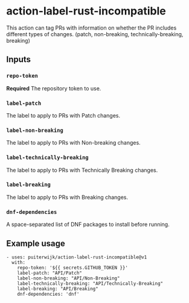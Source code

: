 # action-label-rust-incompatible
This action can tag PRs with information on whether the PR includes different types of changes.
(patch, non-breaking, technically-breaking, breaking)

## Inputs

### `repo-token`
**Required** The repository token to use.

### `label-patch`
The label to apply to PRs with Patch changes.

### `label-non-breaking`
The label to apply to PRs with Non-breaking changes.

### `label-technically-breaking`
The label to apply to PRs with Technically Breaking changes.

### `label-breaking`
The label to apply to PRs with Breaking changes.

### `dnf-dependencies`
A space-separated list of DNF packages to install before running.

## Example usage

```
- uses: puiterwijk/action-label-rust-incompatible@v1
  with:
    repo-token: '${{ secrets.GITHUB_TOKEN }}'
    label-patch: "API/Patch"
    label-non-breaking: "API/Non-Breaking"
    label-technically-breaking: "API/Technically-Breaking"
    label-breaking: "API/Breaking"
    dnf-dependencies: 'dnf'
```
